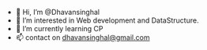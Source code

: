 - 👋 Hi, I’m @Dhavansinghal
- 👀 I’m interested in Web development and DataStructure.
- 🌱 I’m currently learning CP
- 📫 contact on dhavansinghal@gmail.com

<!---
Dhavansinghal/Dhavansinghal is a ✨ special ✨ repository because its `README.md` (this file) appears on your GitHub profile.
You can click the Preview link to take a look at your changes.
--->

